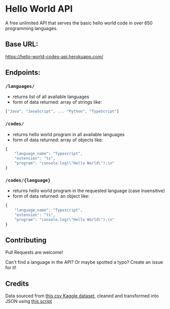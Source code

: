 # Hello World API

A free unlimited API that serves the basic hello world code in over 650 programming languages.

## Base URL: 
https://hello-world-codes-api.herokuapp.com/

## Endpoints:

### `/languages/`

- returns list of all available languages
- form of data returned: array of strings like:
```js
["Java", "JavaScript", ... "Python", "TypeScript"]
```

### `/codes/`

- returns hello world program in all available languages
- form of data returned: array of objects like:
```js
{
    "language_name": "Typescript",
    "extension": "ts",
    "program": "console.log(\"Hello World\");\n"
}
```

### `/codes/{language}`

- returns hello world program in the requested language (case insensitive)
- form of data returned: an object like:
```js
{
    "language_name": "Typescript",
    "extension": "ts",
    "program": "console.log(\"Hello World\");\n"
}
```

## Contributing

Pull Requests are welcome! 

Can't find a language in the API? Or maybe spotted a typo? Create an issue for it!

## Credits

Data sourced from [this csv Kaggle dataset](https://www.kaggle.com/ihelon/hello-world-in-programming-languages), cleaned and transformed into JSON using [this script](https://github.com/N-Shar-ma/Hello-World-API/blob/master/HelloWorldCleanUp.ipynb)
